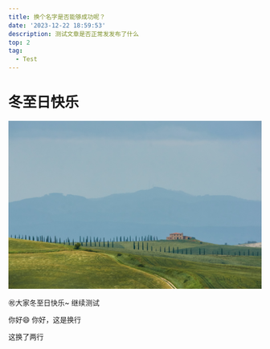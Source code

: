 ```yaml
---
title: 换个名字是否能够成功呢？
date: '2023-12-22 18:59:53'
description: 测试文章是否正常发发布了什么
top: 2
tag:
  - Test
---
```

# 冬至日快乐
![wolfgang-hasselmann-mOTEccUNPFY.jpg](images/f1ce52f08ad9864f3bc30d2c2f9b7336.jpeg)


㊗️大家冬至日快乐~
继续测试

你好😄
你好，这是换行

这换了两行
